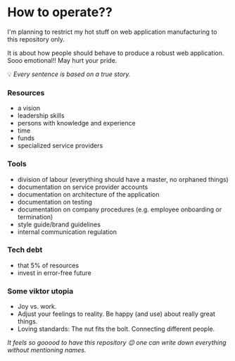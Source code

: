 # How to operate??

I'm planning to restrict my hot stuff on web application manufacturing to this repository only.

It is about how people should behave to produce a robust web application. Sooo emotional!! May hurt your pride.

:bulb: _Every sentence is based on a true story._

### Resources

- a vision
- leadership skills
- persons with knowledge and experience
- time
- funds
- specialized service providers

### Tools

- division of labour (everything should have a master, no orphaned things)
- documentation on service provider accounts
- documentation on architecture of the application
- documentation on testing
- documentation on company procedures (e.g. employee onboarding or termination)
- style guide/brand guidelines
- internal communication regulation

### Tech debt

- that 5% of resources
- invest in error-free future

### Some viktor utopia

- Joy vs. work.
- Adjust your feelings to reality. Be happy (and use) about really great things.
- Loving standards: The nut fits the bolt. Connecting different people.

_It feels so gooood to have this repository 😌 one can write down everything without mentioning names._
